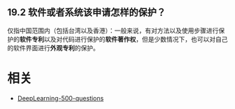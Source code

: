 

## 19.2 软件或者系统该申请怎样的保护？

仅指中国范围内（包括台湾以及香港）：一般来说，有对方法以及使用步骤进行保护的**软件专利**以及对代码进行保护的**软件著作权**，但是少数情况下，也可以对自己的软件界面进行**外观专利**的保护。





# 相关

- [DeepLearning-500-questions](https://github.com/scutan90/DeepLearning-500-questions)
